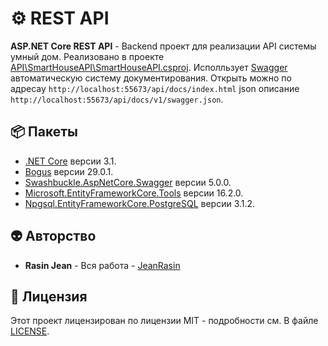 # ⚙️ REST API
**ASP.NET Core REST API** - Backend проект для реализации API системы умный дом. Реализовано в проекте [API\SmartHouseAPI\SmartHouseAPI.csproj](https://github.com/JeanRasin/SmartHouse/blob/master/API/SmartHouseAPI/SmartHouseAPI.csproj). Исполльзует [Swagger](https://github.com/domaindrivendev/Swashbuckle.AspNetCore) автоматическую систему документирования. Открыть можно по адресау `http://localhost:55673/api/docs/index.html` json описание `http://localhost:55673/api/docs/v1/swagger.json`.

## 📦 Пакеты
* [.NET Core](https://github.com/dotnet/core) версии 3.1.
* [Bogus](https://github.com/bchavez/Bogus) версии 29.0.1.
* [Swashbuckle.AspNetCore.Swagger](https://github.com/domaindrivendev/Swashbuckle.AspNetCore) версии 5.0.0.
* [Microsoft.EntityFrameworkCore.Tools](https://github.com/dotnet/efcore) версии 16.2.0.
* [Npgsql.EntityFrameworkCore.PostgreSQL](https://github.com/npgsql/efcore.pg) версии 3.1.2.

## 👽 Авторство
 * **Rasin Jean** - Вся работа - [JeanRasin](https://github.com/JeanRasin)
 
## 📜 Лицензия
Этот проект лицензирован по лицензии MIT - подробности см. В файле [LICENSE](https://github.com/JeanRasin/SmartHouse/blob/master/LICENSE).

